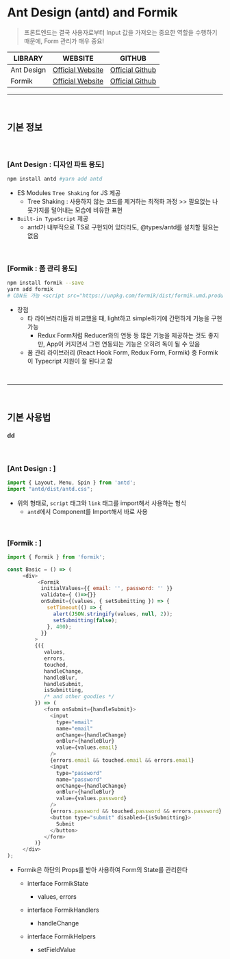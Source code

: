 # Ant Design (antd) and Formik
> 프론트엔드는 결국 사용자로부터 Input 값을 가져오는 중요한 역할을 수행하기 때문에, Form 관리가 매우 중요!

|LIBRARY|WEBSITE|GITHUB|
|------|-----|-----|
|Ant Design|[Official Website](https://ant.design/)|[Official Github](https://github.com/ant-design/ant-design/)|
|Formik|[Official Website](https://formik.org/)|[Official Github](https://github.com/formium/formik)|


<hr>
<br>

## 기본 정보
#### 

<br>

### [Ant Design : 디자인 파트 용도]
```bash
npm install antd #yarn add antd
```
* ES Modules `Tree Shaking` for JS 제공
  * Tree Shaking : 사용하지 않는 코드를 제거하는 최적화 과정 >> 필요없는 나뭇가지를 털어내는 모습에 비유한 표현
* `Built-in TypeScript` 제공
  * antd가 내부적으로 TS로 구현되어 있더라도, @types/antd를 설치할 필요는 없음

<br>

### [Formik : 폼 관리 용도]
```bash
npm install formik --save 
yarn add formik
# CDN도 가능 <script src="https://unpkg.com/formik/dist/formik.umd.production.min.js"></script>
```
* 장점
  * 타 라이브러리들과 비교했을 때, light하고 simple하기에 간편하게 기능을 구현 가능
    * Redux Form처럼 Reducer와의 연동 등 많은 기능을 제공하는 것도 좋지만, App이 커지면서 그런 연동되는 기능은 오히려 독이 될 수 있음
  * 폼 관리 라이브러리 (React Hook Form, Redux Form, Formik) 중 Formik이 Typecript 지원이 잘 된다고 함


<br>
<hr>
<br>

## 기본 사용법
#### dd 

<br>

### [Ant Design : ]
```js
import { Layout, Menu, Spin } from 'antd';
import "antd/dist/antd.css";


```
* 위의 형태로, `script` 태그와 `link` 태그를 import해서 사용하는 형식
  * `antd`에서 Component를 Import해서 바로 사용

<br>

### [Formik : ]
```js
import { Formik } from 'formik';

const Basic = () => (
     <div>
          <Formik
           initialValues={{ email: '', password: '' }}
           validate={ ()=>{}}
           onSubmit={(values, { setSubmitting }) => {
             setTimeout(() => {
               alert(JSON.stringify(values, null, 2));
               setSubmitting(false);
             }, 400);
           }}
         >
         {({
            values,
            errors,
            touched,
            handleChange,
            handleBlur,
            handleSubmit,
            isSubmitting,
            /* and other goodies */
         }) => (
            <form onSubmit={handleSubmit}>
              <input
                type="email"
                name="email"
                onChange={handleChange}
                onBlur={handleBlur}
                value={values.email}
              />
              {errors.email && touched.email && errors.email}
              <input
                type="password"
                name="password"
                onChange={handleChange}
                onBlur={handleBlur}
                value={values.password}
              />
              {errors.password && touched.password && errors.password}
              <button type="submit" disabled={isSubmitting}>
                Submit
              </button>
            </form>
         )}
     </div>
);
```

* Formik은 하단의 Props를 받아 사용하여 Form의 State를 관리한다
     * interface FormikState<Values>
          * values, errors

     * interface FormikHandlers
          * handleChange 

     * interface FormikHelpers<Values>
          * setFieldValue 
